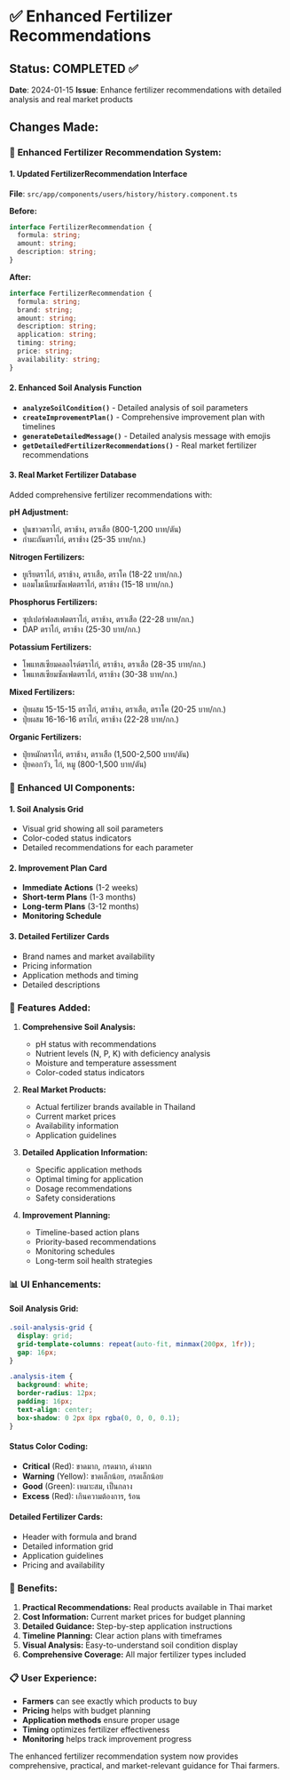 # ✅ Enhanced Fertilizer Recommendations

## Status: COMPLETED ✅
**Date**: 2024-01-15
**Issue**: Enhance fertilizer recommendations with detailed analysis and real market products

## Changes Made:

### 🔧 **Enhanced Fertilizer Recommendation System:**

#### **1. Updated FertilizerRecommendation Interface**
**File**: `src/app/components/users/history/history.component.ts`

**Before:**
```typescript
interface FertilizerRecommendation {
  formula: string;
  amount: string;
  description: string;
}
```

**After:**
```typescript
interface FertilizerRecommendation {
  formula: string;
  brand: string;
  amount: string;
  description: string;
  application: string;
  timing: string;
  price: string;
  availability: string;
}
```

#### **2. Enhanced Soil Analysis Function**
- **`analyzeSoilCondition()`** - Detailed analysis of soil parameters
- **`createImprovementPlan()`** - Comprehensive improvement plan with timelines
- **`generateDetailedMessage()`** - Detailed analysis message with emojis
- **`getDetailedFertilizerRecommendations()`** - Real market fertilizer recommendations

#### **3. Real Market Fertilizer Database**
Added comprehensive fertilizer recommendations with:

**pH Adjustment:**
- ปูนขาวตราไก่, ตราช้าง, ตราเสือ (800-1,200 บาท/ตัน)
- กำมะถันตราไก่, ตราช้าง (25-35 บาท/กก.)

**Nitrogen Fertilizers:**
- ยูเรียตราไก่, ตราช้าง, ตราเสือ, ตราโค (18-22 บาท/กก.)
- แอมโมเนียมซัลเฟตตราไก่, ตราช้าง (15-18 บาท/กก.)

**Phosphorus Fertilizers:**
- ซุปเปอร์ฟอสเฟตตราไก่, ตราช้าง, ตราเสือ (22-28 บาท/กก.)
- DAP ตราไก่, ตราช้าง (25-30 บาท/กก.)

**Potassium Fertilizers:**
- โพแทสเซียมคลอไรด์ตราไก่, ตราช้าง, ตราเสือ (28-35 บาท/กก.)
- โพแทสเซียมซัลเฟตตราไก่, ตราช้าง (30-38 บาท/กก.)

**Mixed Fertilizers:**
- ปุ๋ยผสม 15-15-15 ตราไก่, ตราช้าง, ตราเสือ, ตราโค (20-25 บาท/กก.)
- ปุ๋ยผสม 16-16-16 ตราไก่, ตราช้าง (22-28 บาท/กก.)

**Organic Fertilizers:**
- ปุ๋ยหมักตราไก่, ตราช้าง, ตราเสือ (1,500-2,500 บาท/ตัน)
- ปุ๋ยคอกวัว, ไก่, หมู (800-1,500 บาท/ตัน)

### 🎨 **Enhanced UI Components:**

#### **1. Soil Analysis Grid**
- Visual grid showing all soil parameters
- Color-coded status indicators
- Detailed recommendations for each parameter

#### **2. Improvement Plan Card**
- **Immediate Actions** (1-2 weeks)
- **Short-term Plans** (1-3 months)
- **Long-term Plans** (3-12 months)
- **Monitoring Schedule**

#### **3. Detailed Fertilizer Cards**
- Brand names and market availability
- Pricing information
- Application methods and timing
- Detailed descriptions

### 🎯 **Features Added:**

1. **Comprehensive Soil Analysis:**
   - pH status with recommendations
   - Nutrient levels (N, P, K) with deficiency analysis
   - Moisture and temperature assessment
   - Color-coded status indicators

2. **Real Market Products:**
   - Actual fertilizer brands available in Thailand
   - Current market prices
   - Availability information
   - Application guidelines

3. **Detailed Application Information:**
   - Specific application methods
   - Optimal timing for application
   - Dosage recommendations
   - Safety considerations

4. **Improvement Planning:**
   - Timeline-based action plans
   - Priority-based recommendations
   - Monitoring schedules
   - Long-term soil health strategies

### 📊 **UI Enhancements:**

#### **Soil Analysis Grid:**
```scss
.soil-analysis-grid {
  display: grid;
  grid-template-columns: repeat(auto-fit, minmax(200px, 1fr));
  gap: 16px;
}

.analysis-item {
  background: white;
  border-radius: 12px;
  padding: 16px;
  text-align: center;
  box-shadow: 0 2px 8px rgba(0, 0, 0, 0.1);
}
```

#### **Status Color Coding:**
- **Critical** (Red): ขาดมาก, กรดมาก, ด่างมาก
- **Warning** (Yellow): ขาดเล็กน้อย, กรดเล็กน้อย
- **Good** (Green): เหมาะสม, เป็นกลาง
- **Excess** (Red): เกินความต้องการ, ร้อน

#### **Detailed Fertilizer Cards:**
- Header with formula and brand
- Detailed information grid
- Application guidelines
- Pricing and availability

### 🚀 **Benefits:**

1. **Practical Recommendations:** Real products available in Thai market
2. **Cost Information:** Current market prices for budget planning
3. **Detailed Guidance:** Step-by-step application instructions
4. **Timeline Planning:** Clear action plans with timeframes
5. **Visual Analysis:** Easy-to-understand soil condition display
6. **Comprehensive Coverage:** All major fertilizer types included

### 📋 **User Experience:**

- **Farmers** can see exactly which products to buy
- **Pricing** helps with budget planning
- **Application methods** ensure proper usage
- **Timing** optimizes fertilizer effectiveness
- **Monitoring** helps track improvement progress

The enhanced fertilizer recommendation system now provides comprehensive, practical, and market-relevant guidance for Thai farmers.
